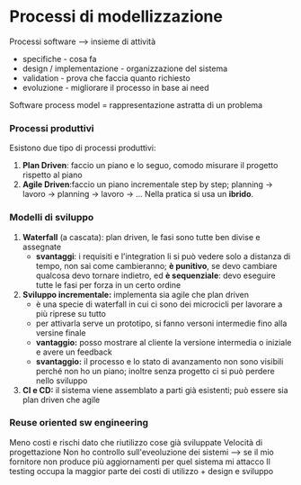 # Processi di modellizzazione

Processi software --> insieme di attività

* specifiche - cosa fa
* design / implementazione - organizzazione del sistema
* validation - prova che faccia quanto richiesto
* evoluzione - migliorare il processo in base ai need

Software process model = rappresentazione astratta di un problema

### Processi produttivi

Esistono due tipo di processi produttivi:

1. **Plan Driven**: faccio un piano e lo seguo, comodo misurare il progetto rispetto al piano
2. **Agile Driven**:faccio un piano incrementale step by step; planning -> lavoro -> planning -> lavoro -> ... Nella pratica si usa un **ibrido**.

### Modelli di sviluppo

1. **Waterfall** (a cascata): plan driven, le fasi sono tutte ben divise e assegnate
   * **svantaggi**: i requisiti e l'integration li si può vedere solo a distanza di tempo, non sai come cambieranno; **è punitivo**, se devo cambiare qualcosa devo tornare indietro, ed **è sequenziale**: devo eseguire tutte le fasi per forza in un certo ordine
2. **Sviluppo incrementale:** implementa sia agile che plan driven
   * è una specie di waterfall in cui ci sono dei microcicli per lavorare a più riprese su tutto
   * per attivarla serve un prototipo, si fanno versoni intermedie fino alla versine finale
   * **vantaggio:** posso mostrare al cliente la versione intermedia o iniziale e avere un feedback
   * **svantaggio:** il processo e lo stato di avanzamento non sono visibili perché non ho un piano; inoltre senza progetto ci si può perdere nello sviluppo
3. **CI e CD:** il sistema viene assemblato a parti già esistenti; può essere sia plan driven che agile

### Reuse oriented sw engineering

Meno costi e rischi dato che riutilizzo cose già sviluppate Velocità di progettazione Non ho controllo sull'eveoluzione dei sistemi --> se il mio fornitore non produce più aggiornamenti per quel sistema mi attacco Il testing occupa la maggior parte dei costi di utilizzo + design e sviluppo
